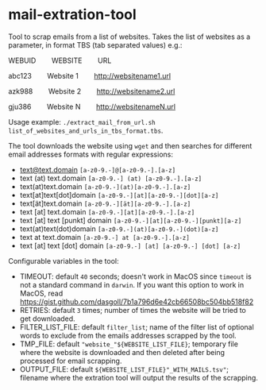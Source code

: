 # mail-extration-tool

Tool to scrap emails from a list of websites. Takes the list of websites as a parameter, in format TBS (tab separated values) e.g.:

WEBUID&nbsp;&nbsp;&nbsp;&nbsp;&nbsp;&nbsp;&nbsp;&nbsp;WEBSITE&nbsp;&nbsp;&nbsp;&nbsp;&nbsp;&nbsp;&nbsp;&nbsp;URL

abc123&nbsp;&nbsp;&nbsp;&nbsp;&nbsp;&nbsp;&nbsp;&nbsp;Website 1&nbsp;&nbsp;&nbsp;&nbsp;&nbsp;&nbsp;&nbsp;&nbsp;http://websitename1.url

azk988&nbsp;&nbsp;&nbsp;&nbsp;&nbsp;&nbsp;&nbsp;&nbsp;Website 2&nbsp;&nbsp;&nbsp;&nbsp;&nbsp;&nbsp;&nbsp;&nbsp;http://websitename2.url

gju386&nbsp;&nbsp;&nbsp;&nbsp;&nbsp;&nbsp;&nbsp;&nbsp;Website N&nbsp;&nbsp;&nbsp;&nbsp;&nbsp;&nbsp;&nbsp;&nbsp;http://websitenameN.url

Usage example: `./extract_mail_from_url.sh list_of_websites_and_urls_in_tbs_format.tbs`.

The tool downloads the website using `wget` and then searches for different email addresses formats with regular expressions:
 * text@text.domain `[a-z0-9.-]@[a-z0-9.-].[a-z]`
 * text (at) text.domain `[a-z0-9.-] (at) [a-z0-9.-].[a-z]`
 * text(at)text.domain `[a-z0-9.-](at)[a-z0-9.-].[a-z]`
 * text[at]text[dot]domain `[a-z0-9.-][at][a-z0-9.-][dot][a-z]`
 * text[ät]text.domain `[a-z0-9.-][ät][a-z0-9.-].[a-z]`
 * text [at] text.domain `[a-z0-9.-][at][a-z0-9.-].[a-z]`
 * text [at] text [punkt] domain `[a-z0-9.-][at][a-z0-9.-][punkt][a-z]`
 * text(at)text(dot)domain `[a-z0-9.-](at)[a-z0-9.-](dot)[a-z]`
 * text at text.domain `[a-z0-9.-] at [a-z0-9.-].[a-z]`
 * text [at] text [dot] domain `[a-z0-9.-] [at] [a-z0-9.-] [dot] [a-z]`
 
Configurable variables in the tool:
* TIMEOUT: default `40` seconds; doesn't work in MacOS since `timeout` is not a standard command in `darwin`. If you want this option to work in MacOS, read https://gist.github.com/dasgoll/7b1a796d6e42cb66508bc504bb518f82
* RETRIES: default `3` times; number of times the website will be tried to get downloaded. 
* FILTER_LIST_FILE: default `filter_list`; name of the filter list of optional words to exclude from the emails addresses scrapped by the tool.
* TMP_FILE: default `"website_"${WEBSITE_LIST_FILE}`; temporary file where the website is downloaded and then deleted after being processed for email scrapping.
* OUTPUT_FILE: default `${WEBSITE_LIST_FILE}"_WITH_MAILS.tsv"`; filename where the extration tool will output the results of the scrapping.
